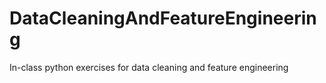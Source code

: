 # DataCleaningAndFeatureEngineering
In-class python exercises for data cleaning and feature engineering
